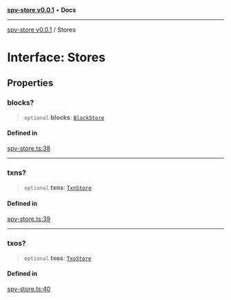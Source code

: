 [**spv-store v0.0.1**](../README.md) • **Docs**

***

[spv-store v0.0.1](../globals.md) / Stores

# Interface: Stores

## Properties

### blocks?

> `optional` **blocks**: [`BlockStore`](../classes/BlockStore.md)

#### Defined in

[spv-store.ts:38](https://github.com/shruggr/ts-casemod-spv/blob/68dc275688b04f6a33c5c6063e9fd70d6c8a63ef/src/spv-store.ts#L38)

***

### txns?

> `optional` **txns**: [`TxnStore`](../classes/TxnStore.md)

#### Defined in

[spv-store.ts:39](https://github.com/shruggr/ts-casemod-spv/blob/68dc275688b04f6a33c5c6063e9fd70d6c8a63ef/src/spv-store.ts#L39)

***

### txos?

> `optional` **txos**: [`TxoStore`](../classes/TxoStore.md)

#### Defined in

[spv-store.ts:40](https://github.com/shruggr/ts-casemod-spv/blob/68dc275688b04f6a33c5c6063e9fd70d6c8a63ef/src/spv-store.ts#L40)
